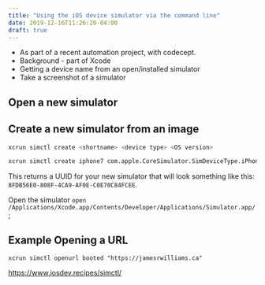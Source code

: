 ```yaml
---
title: "Using the iOS device simulator via the command line"
date: 2019-12-16T11:26:20-04:00
draft: true
---
```

- As part of a recent automation project, with codecept.
- Background - part of Xcode
- Getting a device name from an open/installed simulator
- Take a screenshot of a simulator

## Open a new simulator

## Create a new simulator from an image

```bash
xcrun simctl create <shortname> <device type> <OS version>
```

```bash
xcrun simctl create iphone7 com.apple.CoreSimulator.SimDeviceType.iPhone-7 com.apple.CoreSimulator.SimRuntime.iOS-13-2
```

This returns a UUID for your new simulator that will look something like this: `8FDB56E0-808F-4CA9-AF0E-C0E70C84FCEE`.

Open the simulator `open /Applications/Xcode.app/Contents/Developer/Applications/Simulator.app/`;

## Example Opening a URL

```
xcrun simctl openurl booted "https://jamesrwilliams.ca"
```

https://www.iosdev.recipes/simctl/
